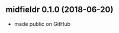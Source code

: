 
## midfieldr 0.1.0 (2018-06-20)

  - made public on GitHub

<!-- ### New features -->

<!-- ### Minor improvements -->

<!-- ### Bug fixes -->

<!-- ### Deprecated -->

<!-- ### Defunct -->
